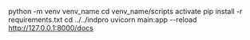 python -m venv venv_name
cd venv_name/scripts
activate
pip install -r requirements.txt
cd ../../indpro
uvicorn main:app --reload
http://127.0.0.1:8000/docs
